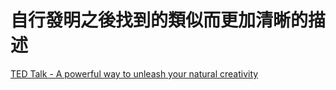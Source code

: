 
# 自行發明之後找到的類似而更加清晰的描述

[TED Talk - A powerful way to unleash your natural creativity](https://web.archive.org/web/20201001133351/https://www.ted.com/talks/tim_harford_a_powerful_way_to_unleash_your_natural_creativity/transcript)
